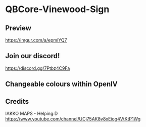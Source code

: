 # QBCore-Vinewood-Sign

## Preview
https://imgur.com/a/epmiYQ7

## Join our discord!
https://discord.gg/7Ptbz4C9Fa

## Changeable colours within OpenIV

## Credits
IAKKO MAPS - Helping:D
https://www.youtube.com/channel/UCj75AK8v8xEiog4VtKtP1Wg
